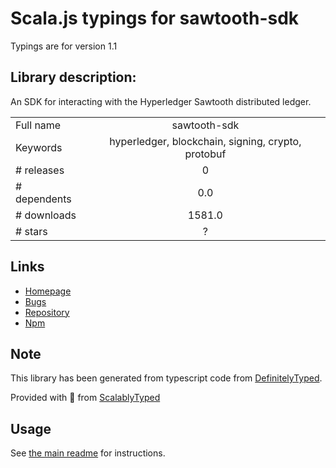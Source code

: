 
# Scala.js typings for sawtooth-sdk

Typings are for version 1.1

## Library description:
An SDK for interacting with the Hyperledger Sawtooth distributed ledger.

|                    |                 |
| ------------------ | :-------------: |
| Full name          | sawtooth-sdk |
| Keywords           | hyperledger, blockchain, signing, crypto, protobuf |
| # releases         | 0 |
| # dependents       | 0.0 |
| # downloads        | 1581.0 |
| # stars            | ? |

## Links
- [Homepage](https://www.hyperledger.org/projects/sawtooth)
- [Bugs](https://github.com/hyperledger/sawtooth-core/issues)
- [Repository](https://github.com/hyperledger/sawtooth-core)
- [Npm](https://www.npmjs.com/package/sawtooth-sdk)
    


## Note
This library has been generated from typescript code from [DefinitelyTyped](https://definitelytyped.org).

Provided with :purple_heart: from [ScalablyTyped](https://github.com/oyvindberg/ScalablyTyped)

## Usage
See [the main readme](../../readme.md) for instructions.


